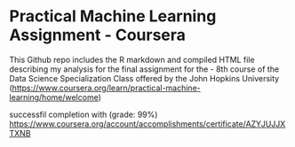 # Practical Machine Learning Assignment - Coursera
This Github repo includes the R markdown and compiled HTML file describing my analysis for the final assignment for the - 8th course of the Data Science Specialization Class offered by the John Hopkins University (https://www.coursera.org/learn/practical-machine-learning/home/welcome)

successfil completion with (grade: 99%)
https://www.coursera.org/account/accomplishments/certificate/AZYJUJJXTXNB
